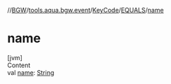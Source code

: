 //[BGW](../../../../index.md)/[tools.aqua.bgw.event](../../index.md)/[KeyCode](../index.md)/[EQUALS](index.md)/[name](name.md)



# name  
[jvm]  
Content  
val [name](name.md): [String](https://kotlinlang.org/api/latest/jvm/stdlib/kotlin/-string/index.html)  



